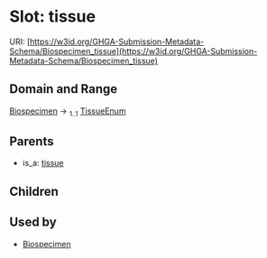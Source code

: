 
# Slot: tissue




URI: [https://w3id.org/GHGA-Submission-Metadata-Schema/Biospecimen_tissue](https://w3id.org/GHGA-Submission-Metadata-Schema/Biospecimen_tissue)


## Domain and Range

[Biospecimen](Biospecimen.md) &#8594;  <sub>1..1</sub> [TissueEnum](TissueEnum.md)

## Parents

 *  is_a: [tissue](tissue.md)

## Children


## Used by

 * [Biospecimen](Biospecimen.md)
